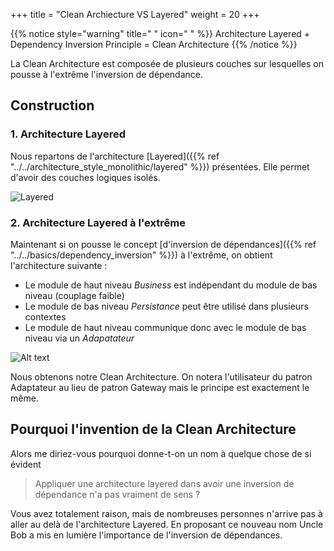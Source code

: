 +++
title = "Clean Archiecture VS Layered"
weight = 20
+++

{{% notice style="warning" title=" " icon=" " %}}
Architecture Layered + Dependency Inversion Principle = Clean Architecture
{{% /notice %}}

La Clean Architecture est composée de plusieurs couches sur lesquelles on pousse à l'extrême l'inversion de dépendance.

## Construction
### 1. Architecture Layered
Nous repartons de l'architecture [Layered]({{% ref "../../architecture_style_monolithic/layered" %}}) présentées. Elle permet d'avoir des couches logiques isolés.

![Layered](../images/layered-detailled.png)

### 2. Architecture Layered à l'extrême
Maintenant si on pousse le concept [d'inversion de dépendances]({{% ref "../../basics/dependency_inversion" %}})
 à l'extrême, on obtient l'architecture suivante :
- Le module de haut niveau *Business* est indépendant du module de bas niveau (couplage faible)
- Le module de bas niveau *Persistance* peut être utilisé dans plusieurs contextes
- Le module de haut niveau communique donc avec le module de bas niveau via un *Adapatateur*

![Alt text](../images/layeredVSClean.png)

Nous obtenons notre Clean Architecture. On notera l'utilisateur du patron Adaptateur au lieu de patron Gateway mais le principe est exactement le même.

## Pourquoi l'invention de la Clean Architecture
Alors me diriez-vous pourquoi donne-t-on un nom à quelque chose de si évident 

> Appliquer une architecture layered dans avoir une inversion de dépendance n'a pas vraiment de sens ?

Vous avez totalement raison, mais de nombreuses personnes n'arrive pas à aller au delà de l'architecture Layered. En proposant ce nouveau nom Uncle Bob a mis en lumière l'importance de l'inversion de dépendances.